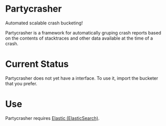 # Partycrasher
Automated scalable crash bucketing!

Partycrasher is a framework for automatically gruping crash
reports based on the contents of stacktraces and other
data available at the time of a crash.

# Current Status

Partycrasher does not yet have a interface. To use it, import
the bucketer that you prefer.

# Use

Partycrasher requires [Elastic (ElasticSearch)](https://www.elastic.co/).
